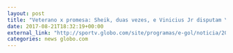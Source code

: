 ```yaml
---
layout: post
title: "Veterano x promesa: Sheik, duas vezes, e Vinicius Jr disputam \"pintura\""
date: 2017-08-21T18:32:19+00:00
external_link: "http://sportv.globo.com/site/programas/e-gol/noticia/2017/08/vinicius-junior-e-emerson-sheik-duas-vezes-disputam-pintura-da-rodada.html"
categories: news globo.com
---
```

